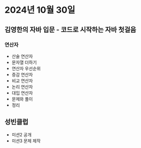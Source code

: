 # 2024년 10월 30일

## 김영한의 자바 입문 - 코드로 시작하는 자바 첫걸음

### 연산자

- 산술 연산자
- 문자열 더하기
- 연산자 우선순위
- 증감 연산자
- 비교 연산자
- 논리 연산자
- 대입 연산자
- 문제와 풀이
- 정리

## 성빈클럽

- 미션2 공개
- 미션3 문제 제작
